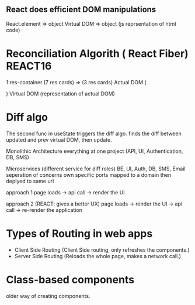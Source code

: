 ## React does efficient DOM manipulations
React.element => object
Virtual DOM => object (js reprsentation of html code)

# Reconciliation Algorith ( React Fiber) REACT16
1 res-container (7 res cards)  =>  (3 res cards)
Actual DOM (<div> <div> <div></div> </div> </div>)
Virtual DOM (representation of actual DOM)

# Diff algo
The second func in useState triggers the diff algo.
finds the diff between updated and prev virtual DOM, then update.

Monolithic Architecture
everything at one project (API, UI, Authentication, DB, SMS)

Microservices (different service for diff roles)
BE, UI, Auth, DB, SMS, Email
seperation of concerns
own specific ports
mapped to a domain then deplyed to same url


approach 1
page loads -> api call -> render the UI

approach 2 (REACT: gives a better UX)
page loads -> render the UI -> api call -> re-render the application

# Types of Routing in web apps
 - Client Side Routing (Client Side routing, only refreshes the components.)
 - Server Side Routing (Reloads the whole page, makes a network call.)

<!-- load on-scroll -->
<!-- <error handling for net> -->

# Class-based components
older way of creating components.